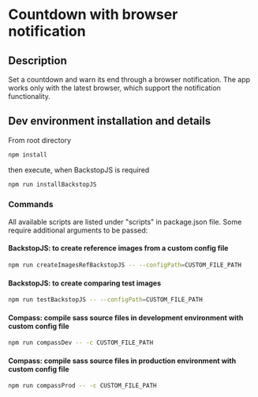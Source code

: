 # Countdown with browser notification

## Description
Set a countdown and warn its end through a browser notification.
The app works only with the latest browser, which support the notification functionality. 

## Dev environment installation and details
From root directory
```bash
npm install
```
then execute, when BackstopJS is required
```bash
npm run installBackstopJS
```

### Commands
All available scripts are listed under "scripts" in package.json file.
Some require additional arguments to be passed:

#### BackstopJS: to create reference images from a custom config file
```bash 
npm run createImagesRefBackstopJS -- --configPath=CUSTOM_FILE_PATH
```

#### BackstopJS: to create comparing test images
```bash 
npm run testBackstopJS -- --configPath=CUSTOM_FILE_PATH
```

#### Compass: compile sass source files in development environment with custom config file
```bash 
npm run compassDev -- -c CUSTOM_FILE_PATH
```

#### Compass: compile sass source files in production environment with custom config file
```bash 
npm run compassProd -- -c CUSTOM_FILE_PATH
``` 
